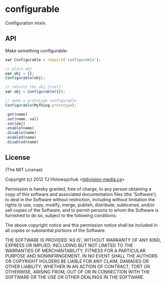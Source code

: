 
# configurable

  Configuration mixin.

## API

 Make something configurable:

```js
var Configurable = require('configurable');

// plain obj
var obj = {};
Configurable(obj);

// returns the obj itself
var obj = Configurable({});

// make a prototype configurable
Configurable(MyThing.prototype);
```

```js
.get(name)
.set(name, val)
.set(obj)
.enable(name)
.disable(name)
.enabled(name)
.disabled(name)
```

## License 

(The MIT License)

Copyright (c) 2012 TJ Holowaychuk &lt;tj@vision-media.ca&gt;

Permission is hereby granted, free of charge, to any person obtaining
a copy of this software and associated documentation files (the
'Software'), to deal in the Software without restriction, including
without limitation the rights to use, copy, modify, merge, publish,
distribute, sublicense, and/or sell copies of the Software, and to
permit persons to whom the Software is furnished to do so, subject to
the following conditions:

The above copyright notice and this permission notice shall be
included in all copies or substantial portions of the Software.

THE SOFTWARE IS PROVIDED 'AS IS', WITHOUT WARRANTY OF ANY KIND,
EXPRESS OR IMPLIED, INCLUDING BUT NOT LIMITED TO THE WARRANTIES OF
MERCHANTABILITY, FITNESS FOR A PARTICULAR PURPOSE AND NONINFRINGEMENT.
IN NO EVENT SHALL THE AUTHORS OR COPYRIGHT HOLDERS BE LIABLE FOR ANY
CLAIM, DAMAGES OR OTHER LIABILITY, WHETHER IN AN ACTION OF CONTRACT,
TORT OR OTHERWISE, ARISING FROM, OUT OF OR IN CONNECTION WITH THE
SOFTWARE OR THE USE OR OTHER DEALINGS IN THE SOFTWARE.